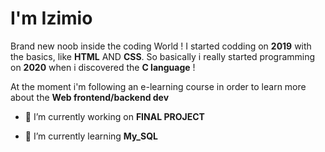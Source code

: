 I'm Izimio
=

Brand new noob inside the coding World ! I started codding on __2019__ with the basics, like __HTML__ AND __CSS__.
So basically i really started programming on __2020__ when i discovered the __C language__ ! 

At the moment i'm following an e-learning course in order to learn more about the __Web frontend/backend dev__



 * 🔭 I’m currently working on  __FINAL PROJECT__
   
   
 * 🎈 I’m currently learning  __My_SQL__ 
